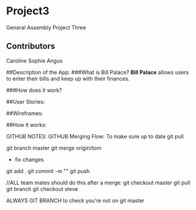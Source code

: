 # Project3
General Assembly Project Three

## Contributors
Caroline
Sophie
Angus 

##Description of the App:
###What is Bill Palace?
**Bill Palace** allows users to enter their bills and keep up with their finances.


###How does it work?

##User Stories:

##Wireframes:

##How it works:

GITHUB NOTES:
GITHUB Merging Flow:
To make sure up to date
git pull

git branch master
git merge origin/tom

- fix changes

git add . 
git commit -m ""
git push 


//ALL team mates should do this after a merge:
git checkout master
git pull
git branch
git checkout steve

ALWAYS GIT BRANCH to check you're not on git master

